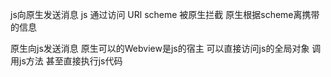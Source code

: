 js向原生发送消息 js 通过访问 URl scheme 被原生拦截 原生根据scheme离携带的信息

原生向js发送消息  原生可以的Webview是js的宿主 可以直接访问js的全局对象 调用js方法  甚至直接执行js代码
